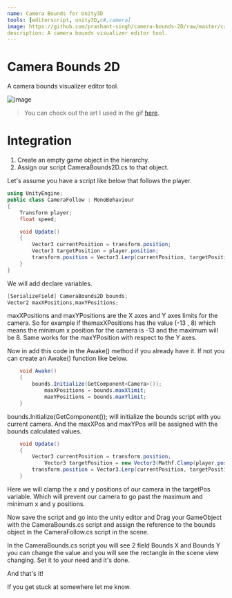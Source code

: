 ```yaml
---
name: Camera Bounds for Unity3D
tools: [editorscript, unity3D,c#,camera]
image: https://github.com/prashant-singh/camera-bounds-2D/raw/master/camera%20bounds1.gif
description: A camera bounds visualizer editor tool.
---
```

# Camera Bounds 2D
A camera bounds visualizer editor tool.

![image](https://github.com/prashant-singh/camera-bounds-2D/raw/master/camera%20bounds1.gif)

> You can check out the art I used in the gif [here](https://0x72.itch.io/dungeontileset-ii).

# Integration

1. Create an empty game object in the hierarchy.
2. Assign our script CameraBounds2D.cs to that object. 

Let's assume you have a script like below that follows the player.

```csharp
using UnityEngine;
public class CameraFollow : MonoBehaviour
{
	Transform player;
	float speed;

	void Update()
	{
		Vector3 currentPosition = transform.position;
		Vector3 targetPosition = player.position;
		transform.position = Vector3.Lerp(currentPosition, targetPosition, Time.deltaTime * speed);
	}
}
```
We will add declare variables.
```csharp
[SerializeField] CameraBounds2D bounds;
Vector2 maxXPositions,maxYPositions;
```
maxXPositions and maxYPositions are the X axes and Y axes limits for the camera.
So for example if themaxXPositions has the value (-13 , 8) which means the minimum x position for the camera is -13 and the maximum will be 8. Same works for the maxYPosition with respect to the Y axes.

Now in add this code in the Awake() method if you already have it.
If not you can create an Awake() function like below.

```csharp
	void Awake()
	{
		bounds.Initialize(GetComponent<Camera>());
        	maxXPositions = bounds.maxXlimit;
        	maxYPositions = bounds.maxYlimit;
	}
``` 
bounds.Initialize(GetComponent<Camera>()); will initialize the bounds script with you current camera.
And the maxXPos and maxYPos will be assigned with the bounds calculated values.

```csharp
	void Update()
	{
		Vector3 currentPosition = transform.position;
	        Vector3 targetPosition = new Vector3(Mathf.Clamp(player.position.x, maxXPositions.x, maxXPositions.y), Mathf.Clamp(player.position.y, maxYPositions.x, maxYPositions.y), currPos.z);
		transform.position = Vector3.Lerp(currentPosition, targetPosition, Time.deltaTime * speed);
	}
```
Here we will clamp the x and y positions of our camera in the targetPos variable.
Which will prevent our camera to go past the maximum and minimum x and y positions.

Now save the script and go into the unity editor and Drag your GameObject with the CameraBounds.cs script and assign the reference to the bounds object in the CameraFollow.cs script in the scene.

In the CameraBounds.cs script you will see 2 field Bounds X and Bounds Y you can change the value and you will see the rectangle in the scene view changing.
Set it to your need and it's done.

And that's it!

If you get stuck at somewhere let me know.


